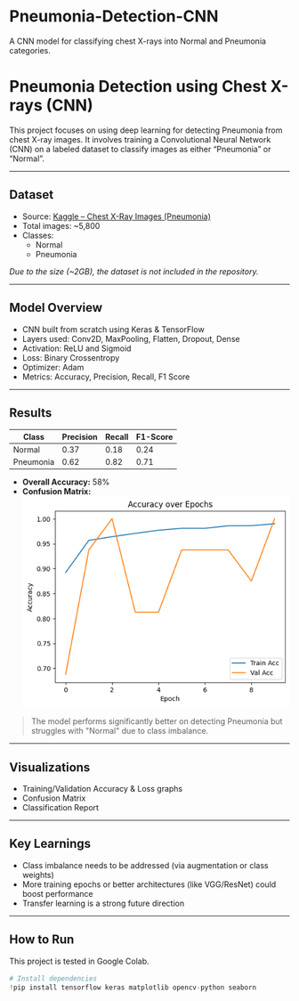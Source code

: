 # Pneumonia-Detection-CNN
A CNN model for classifying chest X-rays into Normal and Pneumonia categories.

# Pneumonia Detection using Chest X-rays (CNN)

This project focuses on using deep learning for detecting Pneumonia from chest X-ray images. It involves training a Convolutional Neural Network (CNN) on a labeled dataset to classify images as either “Pneumonia” or “Normal”.

---

## Dataset

- Source: [Kaggle – Chest X-Ray Images (Pneumonia)](https://www.kaggle.com/datasets/paultimothymooney/chest-xray-pneumonia)
- Total images: ~5,800
- Classes:
  - Normal
  - Pneumonia

*Due to the size (~2GB), the dataset is not included in the repository.*

---

## Model Overview

- CNN built from scratch using Keras & TensorFlow
- Layers used: Conv2D, MaxPooling, Flatten, Dropout, Dense
- Activation: ReLU and Sigmoid
- Loss: Binary Crossentropy
- Optimizer: Adam
- Metrics: Accuracy, Precision, Recall, F1 Score

---

## Results

| Class     | Precision | Recall | F1-Score |
|-----------|-----------|--------|----------|
| Normal    | 0.37      | 0.18   | 0.24     |
| Pneumonia | 0.62      | 0.82   | 0.71     |

- **Overall Accuracy:** 58%
- **Confusion Matrix:**  
  ![Confusion Matrix](images/matrix.png)

> The model performs significantly better on detecting Pneumonia but struggles with "Normal" due to class imbalance.

---

## Visualizations

- Training/Validation Accuracy & Loss graphs
- Confusion Matrix
- Classification Report

---

## Key Learnings

- Class imbalance needs to be addressed (via augmentation or class weights)
- More training epochs or better architectures (like VGG/ResNet) could boost performance
- Transfer learning is a strong future direction

---

## How to Run

This project is tested in Google Colab.

```python
# Install dependencies
!pip install tensorflow keras matplotlib opencv-python seaborn
